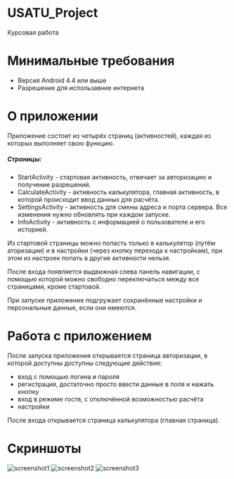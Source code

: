 # USATU_Project
Курсовая работа


# Минимальные требования
 - Версия Android 4.4 или выше
 - Разрешение для использавние интернета

# О приложении
Приложение состоит из четырёх страниц (активностей), каждая из которых выполняет свою функцию.
##### Страницы:
- StartActivity - стартовая активность, отвечает за авторизацию и получение разрешений.
- CalculateActivity - активность калькулятора, главная активность, в которой происходит ввод данных для расчёта.
- SettingsActivity - активность для смены адреса и порта сервера. Все изменения нужно обновлять при каждом запуске.
- InfoActivity - активность с информацией о пользователе и его историей.

Из стартовой страницы можно попасть только в калькулятор (путём аторизации) и в настройки (через кнопку перехода к настройкам),
при этом из настроек попать в другие активности нельзя.


После входа появляется выдвижная слева панель навигации, 
с помощью которой можно свободно переключаться между все страницами, кроме стартовой.


При запуске приложение подгружает сохранённые настройки и персональные данные, если они имеются.

# Работа с приложением

После запуска приложения открывается страница авторизации, в которой доступны доступны следующие действия:
- вход с помощью логина и пароля
- регистрация, достаточно просто ввести данные в поля и нажать кнопку
- вход в режиме гостя, с отключённой возможностью расчёта
- настройки

После входа открывается страница калькулятора (главная страница).
# Скриншоты
![screenshot1](https://c.radikal.ru/c42/2004/7e/41e2ee573394.png)
![screenshot2](https://a.radikal.ru/a03/2004/ac/e8dcea276d7b.png)
![screenshot3](https://b.radikal.ru/b34/2004/e9/deb745347c97.png)
